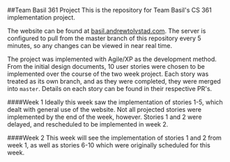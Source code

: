 ##Team Basil 361 Project
This is the repository for Team Basil's CS 361 implementation project.

The website can be found at [basil.andrewtolvstad.com](basil.andrewtolvstad.com).
The server is configured to pull from the master branch of this repository every 5 minutes, so any changes can be viewed in near real time.

The project was implemented with Agile/XP as the development method.
From the initial design documents, 10 user stories were chosen to be implemented over the course of the two week project. 
Each story was treated as its own branch, and as they were completed, they were merged into `master`.
Details on each story can be found in their respective PR's.

####Week 1
Ideally this week saw the implementation of stories 1-5, which dealt with general use of the website.
Not all projected stories were implemented by the end of the week, however.
Stories 1 and 2 were delayed, and rescheduled to be implemented in week 2.

####Week 2
This week will see the implementation of stories 1 and 2 from week 1, as well as stories 6-10 which were originally scheduled for this week.

